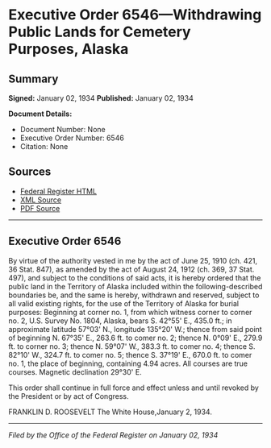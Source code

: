 # Executive Order 6546—Withdrawing Public Lands for Cemetery Purposes, Alaska

## Summary

**Signed:** January 02, 1934
**Published:** January 02, 1934

**Document Details:**
- Document Number: None
- Executive Order Number: 6546
- Citation: None

## Sources
- [Federal Register HTML](https://www.presidency.ucsb.edu/documents/executive-order-6546-withdrawing-public-lands-for-cemetery-purposes-alaska)
- [XML Source](None)
- [PDF Source](None)

---

## Executive Order 6546

By virtue of the authority vested in me by the act of June 25, 1910 (ch. 421, 36 Stat. 847), as amended by the act of August 24, 1912 (ch. 369, 37 Stat. 497), and subject to the conditions of said acts, it is hereby ordered that the public land in the Territory of Alaska included within the following-described boundaries be, and the same is hereby, withdrawn and reserved, subject to all valid existing rights, for the use of the Territory of Alaska for burial purposes:
Beginning at corner no. 1, from which witness corner to corner no. 2, U.S. Survey No. 1804, Alaska, bears S. 42°55' E., 435.0 ft.; in approximate latitude 57°03' N., longitude 135°20' W.; thence from said point of beginning N. 67°35' E., 263.6 ft. to comer no. 2; thence N. 0°09' E., 279.9 ft. to corner no. 3; thence N. 59°07' W., 383.3 ft. to comer no. 4; thence S. 82°10' W., 324.7 ft. to comer no. 5; thence S. 37°19' E., 670.0 ft. to comer no. 1, the place of beginning, containing 4.94 acres. All courses are true courses. Magnetic declination 29°30' E.

This order shall continue in full force and effect unless and until revoked by the President or by act of Congress.

FRANKLIN D. ROOSEVELT
The White House,January 2, 1934.

---

*Filed by the Office of the Federal Register on January 02, 1934*
